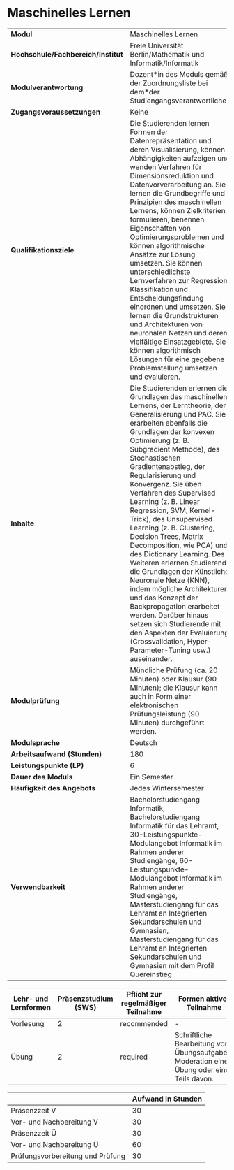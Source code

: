 # Maschinelles Lernen

| | |
|-|-|
|**Modul**                           | Maschinelles Lernen |
|**Hochschule/Fachbereich/Institut** | Freie Universität Berlin/Mathematik und Informatik/Informatik |
|**Modulverantwortung**              | Dozent\*in des Moduls gemäß der Zuordnungsliste bei dem\*der Studiengangsverantwortlichen |
|**Zugangsvoraussetzungen**          | Keine |
|**Qualifikationsziele**             | Die Studierenden lernen Formen der Datenrepräsentation und deren Visualisierung, können Abhängigkeiten aufzeigen und wenden Verfahren für Dimensionsreduktion und Datenvorverarbeitung an. Sie lernen die Grundbegriffe und Prinzipien des maschinellen Lernens, können Zielkriterien formulieren, benennen Eigenschaften von Optimierungsproblemen und können algorithmische Ansätze zur Lösung umsetzen. Sie können unterschiedlichste Lernverfahren zur Regression, Klassifikation und Entscheidungsfindung einordnen und umsetzen. Sie lernen die Grundstrukturen und Architekturen von neuronalen Netzen und deren vielfältige Einsatzgebiete. Sie können algorithmisch Lösungen für eine gegebene Problemstellung umsetzen und evaluieren. |
|**Inhalte**                         | Die Studierenden erlernen die Grundlagen des maschinellen Lernens, der Lerntheorie, der Generalisierung und PAC. Sie erarbeiten ebenfalls die Grundlagen der konvexen Optimierung (z. B. Subgradient Methode), des Stochastischen Gradientenabstieg, der Regularisierung und Konvergenz. Sie üben Verfahren des Supervised Learning (z. B. Linear Regression, SVM, Kernel-Trick), des Unsupervised Learning (z. B. Clustering, Decision Trees, Matrix Decomposition, wie PCA) und des Dictionary Learning. Des Weiteren erlernen Studierende die Grundlagen der Künstliche Neuronale Netze (KNN), indem mögliche Architekturen und das Konzept der Backpropagation erarbeitet werden. Darüber hinaus setzen sich Studierende mit den Aspekten der Evaluierung (Crossvalidation, Hyper-Parameter-Tuning usw.) auseinander. |
|**Modulprüfung**                    | Mündliche Prüfung (ca. 20 Minuten) oder Klausur (90 Minuten); die Klausur kann auch in Form einer elektronischen Prüfungsleistung (90 Minuten) durchgeführt werden. |
|**Modulsprache**                    | Deutsch |
|**Arbeitsaufwand (Stunden)**        | 180|
|**Leistungspunkte (LP)**            | 6 |
|**Dauer des Moduls**                | Ein Semester |
|**Häufigkeit des Angebots**         | Jedes Wintersemester |
|**Verwendbarkeit**                  | Bachelorstudiengang Informatik, Bachelorstudiengang Informatik für das Lehramt, 30-Leistungspunkte-Modulangebot Informatik im Rahmen anderer Studiengänge, 60-Leistungspunkte-Modulangebot Informatik im Rahmen anderer Studiengänge, Masterstudiengang für das Lehramt an Integrierten Sekundarschulen und Gymnasien, Masterstudiengang für das Lehramt an Integrierten Sekundarschulen und Gymnasien mit dem Profil Quereinstieg |

| Lehr- und Lernformen | Präsenzstudium <br> (SWS) | Pflicht zur regelmäßiger Teilnahme | Formen aktiver Teilnahme |
| ---------------------|---------------------------|------------------------------------|------------------------- |
| Vorlesung | 2 | recommended | - |
| Übung | 2 | required | Schriftliche Bearbeitung von Übungsaufgaben. Moderation einer Übung oder eines Teils davon. |

|   | Aufwand in Stunden |
| - |--------------------|
| Präsenzzeit V | 30 |
| Vor- und Nachbereitung V | 30 |
| Präsenzzeit Ü | 30 |
| Vor- und Nachbereitung Ü | 60 |
| Prüfungsvorbereitung und Prüfung | 30 |
